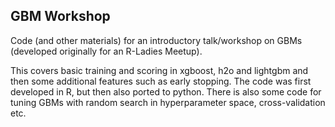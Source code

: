 
## GBM Workshop

Code (and other materials) for an introductory talk/workshop on GBMs (developed originally for an R-Ladies Meetup).

This covers basic training and scoring in xgboost, h2o and lightgbm and then some additional features such
as early stopping. The code was first developed in R, but then also ported to python. There is also some code
for tuning GBMs with random search in hyperparameter space, cross-validation etc. 


